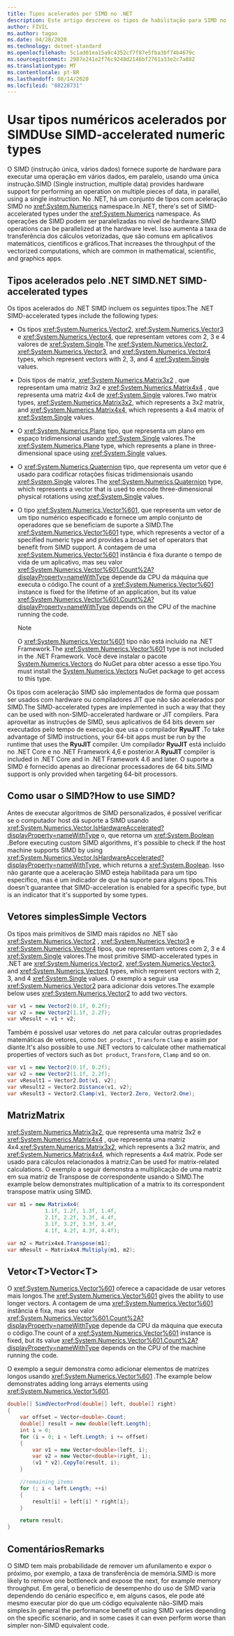 ```yaml
---
title: Tipos acelerados por SIMD no .NET
description: Este artigo descreve os tipos de habilitação para SIMD no .NET e demonstra como usar operações de hardware SIMD em C# e .NET.
author: FIVIL
ms.author: tagoo
ms.date: 04/28/2020
ms.technology: dotnet-standard
ms.openlocfilehash: 5c1ad01ea15a9c4352cf7f87e5fba3bf74b4679c
ms.sourcegitcommit: 2987e241e2f76c9248d2146bf2761a33e2c7a882
ms.translationtype: MT
ms.contentlocale: pt-BR
ms.lasthandoff: 08/14/2020
ms.locfileid: "88228731"
---
```

# <a name="use-simd-accelerated-numeric-types"></a><span data-ttu-id="0972f-103">Usar tipos numéricos acelerados por SIMD</span><span class="sxs-lookup"><span data-stu-id="0972f-103">Use SIMD-accelerated numeric types</span></span>

<span data-ttu-id="0972f-104">O SIMD (instrução única, vários dados) fornece suporte de hardware para executar uma operação em vários dados, em paralelo, usando uma única instrução.</span><span class="sxs-lookup"><span data-stu-id="0972f-104">SIMD (Single instruction, multiple data) provides hardware support for performing an operation on multiple pieces of data, in parallel, using a single instruction.</span></span> <span data-ttu-id="0972f-105">No .NET, há um conjunto de tipos com aceleração SIMD no <xref:System.Numerics> namespace.</span><span class="sxs-lookup"><span data-stu-id="0972f-105">In .NET, there's set of SIMD-accelerated types under the <xref:System.Numerics> namespace.</span></span> <span data-ttu-id="0972f-106">As operações de SIMD podem ser paralelizadas no nível de hardware.</span><span class="sxs-lookup"><span data-stu-id="0972f-106">SIMD operations can be parallelized at the hardware level.</span></span> <span data-ttu-id="0972f-107">Isso aumenta a taxa de transferência dos cálculos vetorizadas, que são comuns em aplicativos matemáticos, científicos e gráficos.</span><span class="sxs-lookup"><span data-stu-id="0972f-107">That increases the throughput of the vectorized computations, which are common in mathematical, scientific, and graphics apps.</span></span>

## <a name="net-simd-accelerated-types"></a><span data-ttu-id="0972f-108">Tipos acelerados pelo .NET SIMD</span><span class="sxs-lookup"><span data-stu-id="0972f-108">.NET SIMD-accelerated types</span></span>

<span data-ttu-id="0972f-109">Os tipos acelerados do .NET SIMD incluem os seguintes tipos:</span><span class="sxs-lookup"><span data-stu-id="0972f-109">The .NET SIMD-accelerated types include the following types:</span></span>

- <span data-ttu-id="0972f-110">Os tipos <xref:System.Numerics.Vector2>, <xref:System.Numerics.Vector3> e <xref:System.Numerics.Vector4>, que representam vetores com 2, 3 e 4 valores de <xref:System.Single>.</span><span class="sxs-lookup"><span data-stu-id="0972f-110">The <xref:System.Numerics.Vector2>, <xref:System.Numerics.Vector3>, and <xref:System.Numerics.Vector4> types, which represent vectors with 2, 3, and 4 <xref:System.Single> values.</span></span>

- <span data-ttu-id="0972f-111">Dois tipos de matriz, <xref:System.Numerics.Matrix3x2> , que representam uma matriz 3x2 e <xref:System.Numerics.Matrix4x4> , que representa uma matriz 4x4 de <xref:System.Single> valores.</span><span class="sxs-lookup"><span data-stu-id="0972f-111">Two matrix types, <xref:System.Numerics.Matrix3x2>, which represents a 3x2 matrix, and <xref:System.Numerics.Matrix4x4>, which represents a 4x4 matrix of <xref:System.Single> values.</span></span>

- <span data-ttu-id="0972f-112">O <xref:System.Numerics.Plane> tipo, que representa um plano em espaço tridimensional usando <xref:System.Single> valores.</span><span class="sxs-lookup"><span data-stu-id="0972f-112">The <xref:System.Numerics.Plane> type, which represents a plane in three-dimensional space using <xref:System.Single> values.</span></span>

- <span data-ttu-id="0972f-113">O <xref:System.Numerics.Quaternion> tipo, que representa um vetor que é usado para codificar rotações físicas tridimensionais usando <xref:System.Single> valores.</span><span class="sxs-lookup"><span data-stu-id="0972f-113">The <xref:System.Numerics.Quaternion> type, which represents a vector that is used to encode three-dimensional physical rotations using <xref:System.Single> values.</span></span>

- <span data-ttu-id="0972f-114">O tipo <xref:System.Numerics.Vector%601>, que representa um vetor de um tipo numérico especificado e fornece um amplo conjunto de operadores que se beneficiam de suporte a SIMD.</span><span class="sxs-lookup"><span data-stu-id="0972f-114">The <xref:System.Numerics.Vector%601> type, which represents a vector of a specified numeric type and provides a broad set of operators that benefit from SIMD support.</span></span> <span data-ttu-id="0972f-115">A contagem de uma <xref:System.Numerics.Vector%601> instância é fixa durante o tempo de vida de um aplicativo, mas seu valor <xref:System.Numerics.Vector%601.Count%2A?displayProperty=nameWithType> depende da CPU da máquina que executa o código.</span><span class="sxs-lookup"><span data-stu-id="0972f-115">The count of a <xref:System.Numerics.Vector%601> instance is fixed for the lifetime of an application, but its value <xref:System.Numerics.Vector%601.Count%2A?displayProperty=nameWithType> depends on the CPU of the machine running the code.</span></span>

  > [!NOTE]
  > <span data-ttu-id="0972f-116">O <xref:System.Numerics.Vector%601> tipo não está incluído na .NET Framework.</span><span class="sxs-lookup"><span data-stu-id="0972f-116">The <xref:System.Numerics.Vector%601> type is not included in the .NET Framework.</span></span> <span data-ttu-id="0972f-117">Você deve instalar o pacote [System.Numerics.Vectors](https://www.nuget.org/packages/System.Numerics.Vectors) do NuGet para obter acesso a esse tipo.</span><span class="sxs-lookup"><span data-stu-id="0972f-117">You must install the [System.Numerics.Vectors](https://www.nuget.org/packages/System.Numerics.Vectors) NuGet package to get access to this type.</span></span>
  
<span data-ttu-id="0972f-118">Os tipos com aceleração SIMD são implementados de forma que possam ser usados com hardware ou compiladores JIT que não são acelerados por SIMD.</span><span class="sxs-lookup"><span data-stu-id="0972f-118">The SIMD-accelerated types are implemented in such a way that they can be used with non-SIMD-accelerated hardware or JIT compilers.</span></span> <span data-ttu-id="0972f-119">Para aproveitar as instruções de SIMD, seus aplicativos de 64 bits devem ser executados pelo tempo de execução que usa o compilador **RyuJIT** .</span><span class="sxs-lookup"><span data-stu-id="0972f-119">To take advantage of SIMD instructions, your 64-bit apps must be run by the runtime that uses the **RyuJIT** compiler.</span></span> <span data-ttu-id="0972f-120">Um compilador **RyuJIT** está incluído no .NET Core e no .NET Framework 4,6 e posterior.</span><span class="sxs-lookup"><span data-stu-id="0972f-120">A **RyuJIT** compiler is included in .NET Core and in .NET Framework 4.6 and later.</span></span> <span data-ttu-id="0972f-121">O suporte a SIMD é fornecido apenas ao direcionar processadores de 64 bits.</span><span class="sxs-lookup"><span data-stu-id="0972f-121">SIMD support is only provided when targeting 64-bit processors.</span></span>

## <a name="how-to-use-simd"></a><span data-ttu-id="0972f-122">Como usar o SIMD?</span><span class="sxs-lookup"><span data-stu-id="0972f-122">How to use SIMD?</span></span>

<span data-ttu-id="0972f-123">Antes de executar algoritmos de SIMD personalizados, é possível verificar se o computador host dá suporte a SIMD usando <xref:System.Numerics.Vector.IsHardwareAccelerated?displayProperty=nameWithType> o, que retorna um <xref:System.Boolean> .</span><span class="sxs-lookup"><span data-stu-id="0972f-123">Before executing custom SIMD algorithms, it's possible to check if the host machine supports SIMD by using <xref:System.Numerics.Vector.IsHardwareAccelerated?displayProperty=nameWithType>, which returns a <xref:System.Boolean>.</span></span> <span data-ttu-id="0972f-124">Isso não garante que a aceleração SIMD esteja habilitada para um tipo específico, mas é um indicador de que há suporte para alguns tipos.</span><span class="sxs-lookup"><span data-stu-id="0972f-124">This doesn't guarantee that SIMD-acceleration is enabled for a specific type, but is an indicator that it's supported by some types.</span></span>

## <a name="simple-vectors"></a><span data-ttu-id="0972f-125">Vetores simples</span><span class="sxs-lookup"><span data-stu-id="0972f-125">Simple Vectors</span></span>

<span data-ttu-id="0972f-126">Os tipos mais primitivos de SIMD mais rápidos no .NET são <xref:System.Numerics.Vector2> , <xref:System.Numerics.Vector3> e <xref:System.Numerics.Vector4> tipos, que representam vetores com 2, 3 e 4 <xref:System.Single> valores.</span><span class="sxs-lookup"><span data-stu-id="0972f-126">The most primitive SIMD-accelerated types in .NET are <xref:System.Numerics.Vector2>, <xref:System.Numerics.Vector3>, and <xref:System.Numerics.Vector4> types, which represent vectors with 2, 3, and 4 <xref:System.Single> values.</span></span> <span data-ttu-id="0972f-127">O exemplo a seguir usa <xref:System.Numerics.Vector2> para adicionar dois vetores.</span><span class="sxs-lookup"><span data-stu-id="0972f-127">The example below uses <xref:System.Numerics.Vector2> to add two vectors.</span></span>

```csharp
var v1 = new Vector2(0.1f, 0.2f);
var v2 = new Vector2(1.1f, 2.2f);
var vResult = v1 + v2;
```

<span data-ttu-id="0972f-128">Também é possível usar vetores do .net para calcular outras propriedades matemáticas de vetores, como `Dot product` , `Transform` `Clamp` e assim por diante.</span><span class="sxs-lookup"><span data-stu-id="0972f-128">It's also possible to use .NET vectors to calculate other mathematical properties of vectors such as `Dot product`, `Transform`, `Clamp` and so on.</span></span>

```csharp
var v1 = new Vector2(0.1f, 0.2f);
var v2 = new Vector2(1.1f, 2.2f);
var vResult1 = Vector2.Dot(v1, v2);
var vResult2 = Vector2.Distance(v1, v2);
var vResult3 = Vector2.Clamp(v1, Vector2.Zero, Vector2.One);
```

## <a name="matrix"></a><span data-ttu-id="0972f-129">Matriz</span><span class="sxs-lookup"><span data-stu-id="0972f-129">Matrix</span></span>

<span data-ttu-id="0972f-130"><xref:System.Numerics.Matrix3x2>, que representa uma matriz 3x2 e <xref:System.Numerics.Matrix4x4> , que representa uma matriz 4x4.</span><span class="sxs-lookup"><span data-stu-id="0972f-130"><xref:System.Numerics.Matrix3x2>, which represents a 3x2 matrix, and <xref:System.Numerics.Matrix4x4>, which represents a 4x4 matrix.</span></span> <span data-ttu-id="0972f-131">Pode ser usado para cálculos relacionados à matriz.</span><span class="sxs-lookup"><span data-stu-id="0972f-131">Can be used for matrix-related calculations.</span></span> <span data-ttu-id="0972f-132">O exemplo a seguir demonstra a multiplicação de uma matriz em sua matriz de Transpose de correspondente usando o SIMD.</span><span class="sxs-lookup"><span data-stu-id="0972f-132">The example below demonstrates multiplication of a matrix to its correspondent transpose matrix using SIMD.</span></span>

```csharp
var m1 = new Matrix4x4(
            1.1f, 1.2f, 1.3f, 1.4f,
            2.1f, 2.2f, 3.3f, 4.4f,
            3.1f, 3.2f, 3.3f, 3.4f,
            4.1f, 4.2f, 4.3f, 4.4f);

var m2 = Matrix4x4.Transpose(m1);
var mResult = Matrix4x4.Multiply(m1, m2);
```

## <a name="vectort"></a><span data-ttu-id="0972f-133">Vetor\<T></span><span class="sxs-lookup"><span data-stu-id="0972f-133">Vector\<T></span></span>

<span data-ttu-id="0972f-134">O <xref:System.Numerics.Vector%601> oferece a capacidade de usar vetores mais longos.</span><span class="sxs-lookup"><span data-stu-id="0972f-134">The <xref:System.Numerics.Vector%601> gives the ability to use longer vectors.</span></span> <span data-ttu-id="0972f-135">A contagem de uma <xref:System.Numerics.Vector%601> instância é fixa, mas seu valor <xref:System.Numerics.Vector%601.Count%2A?displayProperty=nameWithType> depende da CPU da máquina que executa o código.</span><span class="sxs-lookup"><span data-stu-id="0972f-135">The count of a <xref:System.Numerics.Vector%601> instance is fixed, but its value <xref:System.Numerics.Vector%601.Count%2A?displayProperty=nameWithType> depends on the CPU of the machine running the code.</span></span>

<span data-ttu-id="0972f-136">O exemplo a seguir demonstra como adicionar elementos de matrizes longos usando <xref:System.Numerics.Vector%601> .</span><span class="sxs-lookup"><span data-stu-id="0972f-136">The example below demonstrates adding long arrays elements using <xref:System.Numerics.Vector%601>.</span></span>

```csharp
double[] SimdVectorProd(double[] left, double[] right)
{
    var offset = Vector<double>.Count;
    double[] result = new double[left.Length];
    int i = 0;
    for (i = 0; i < left.Length; i += offset)
    {
        var v1 = new Vector<double>(left, i);
        var v2 = new Vector<double>(right, i);
        (v1 * v2).CopyTo(result, i);
    }

    //remaining items
    for (; i < left.Length; ++i)
    {
        result[i] = left[i] * right[i];
    }

    return result;
}
```

## <a name="remarks"></a><span data-ttu-id="0972f-137">Comentários</span><span class="sxs-lookup"><span data-stu-id="0972f-137">Remarks</span></span>

<span data-ttu-id="0972f-138">O SIMD tem mais probabilidade de remover um afunilamento e expor o próximo, por exemplo, a taxa de transferência de memória.</span><span class="sxs-lookup"><span data-stu-id="0972f-138">SIMD is more likely to remove one bottleneck and expose the next, for example memory throughput.</span></span> <span data-ttu-id="0972f-139">Em geral, o benefício de desempenho do uso de SIMD varia dependendo do cenário específico e, em alguns casos, ele pode até mesmo executar pior do que um código equivalente não-SIMD mais simples.</span><span class="sxs-lookup"><span data-stu-id="0972f-139">In general the performance benefit of using SIMD varies depending on the specific scenario, and in some cases it can even perform worse than simpler non-SIMD equivalent code.</span></span>
